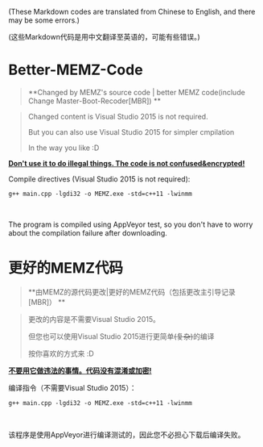(These Markdown codes are translated from Chinese to English, and there may be some errors.)

(这些Markdown代码是用中文翻译至英语的，可能有些错误。)

# Better-MEMZ-Code

> **Changed by MEMZ's source code | better MEMZ code(include Change Master-Boot-Recoder[MBR]) **

> Changed content is Visual Studio 2015 is not required.
> 
> But you can also use Visual Studio 2015 for simpler cmpilation
> 
> In the way you like :D

**<u>Don't use it to do illegal things. The code is not confused&encrypted!</u>**

Compile directives (Visual Studio 2015 is not required):

`g++ main.cpp -lgdi32 -o MEMZ.exe -std=c++11 -lwinmm`

<br/>

The program is compiled using AppVeyor test, so you don't have to worry about the compilation failure after downloading.

# 更好的MEMZ代码

> **由MEMZ的源代码更改|更好的MEMZ代码（包括更改主引导记录[MBR]） **

> 更改的内容是不需要Visual Studio 2015。
>
> 但您也可以使用Visual Studio 2015进行更简单<s>(复杂)</s>的编译
>
> 按你喜欢的方式来 :D

**<u>不要用它做违法的事情。代码没有混淆或加密!</u>**

编译指令（不需要Visual Studio 2015）：

`g++ main.cpp -lgdi32 -o MEMZ.exe -std=c++11 -lwinmm`

<br/>

该程序是使用AppVeyor进行编译测试的，因此您不必担心下载后编译失败。
